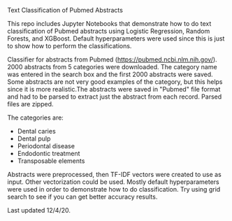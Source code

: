 Text Classification of Pubmed Abstracts

This repo includes Jupyter Notebooks that demonstrate how to do text classification of Pubmed abstracts using Logistic Regression, Random Forests, and XGBoost.  Default hyperparameters were used since this is just to show how to perform the classifications.

Classifier for abstracts from Pubmed (https://pubmed.ncbi.nlm.nih.gov/).  2000 abstracts from 5 categories were downloaded.  The category name was entered in the search box and the first 2000 abstracts were saved.  Some abstracts are not very good examples of the category, but this helps since it is more realistic.The abstracts were saved in "Pubmed" file format and had to be parsed to extract just the abstract from each record.  Parsed files are zipped.

The categories are:
 * Dental caries
 * Dental pulp
 * Periodontal disease
 * Endodontic treatment
 * Transposable elements

Abstracts were preprocessed, then TF-IDF vectors were created to use as input.  Other vectorization could be used.  Mostly default hyperparameters were used in order to demonstrate how to do classification.  Try using grid search to see if you can get better accuracy results.

Last updated 12/4/20. 
